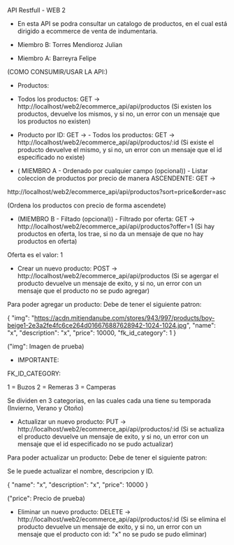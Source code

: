 API Restfull - WEB 2

- En esta API se podra consultar un catalogo de productos, en el cual está dirigido a ecommerce de venta de indumentaria. 

- Miembro B: Torres Mendioroz Julian
- Miembro A: Barreyra Felipe

(COMO CONSUMIR/USAR LA API:)

- Productos:

- Todos los productos: GET -> http://localhost/web2/ecommerce_api/api/productos
(Si existen los productos, devuelve los mismos, y si no, un error con un mensaje que los productos no existen)

- Producto por ID: GET -> - Todos los productos: GET -> http://localhost/web2/ecommerce_api/api/productos/:id 
(Si existe el producto devuelve el mismo, y si no, un error con un mensaje que el id especificado no existe)

- ( MIEMBRO A - Ordenado por cualquier campo (opcional)) - Listar coleccion de productos por precio de manera ASCENDENTE: GET -> 

http://localhost/web2/ecommerce_api/api/productos?sort=price&order=asc

(Ordena los productos con precio de forma ascendete)

- (MIEMBRO B - Filtado (opcional)) - Filtrado por oferta: GET -> http://localhost/web2/ecommerce_api/api/productos?offer=1
(Si hay productos en oferta, los trae, si no da un mensaje de que no hay productos en oferta)

Oferta es el valor: 1 

- Crear un nuevo producto: POST -> http://localhost/web2/ecommerce_api/api/productos
(Si se agergar el producto devuelve un mensaje de exito, y si no, un error con un mensaje que el producto no se pudo agregar)

Para poder agregar un producto: Debe de tener el siguiente patron: 

{
"img": "https://acdn.mitiendanube.com/stores/943/997/products/boy-beige1-2e3a2fe4fc6ce264d016676887628942-1024-1024.jpg", 
"name": "x",
"description": "x",
"price": 10000,
"fk_id_category": 1
}

("img": Imagen de prueba)

- IMPORTANTE:

FK_ID_CATEGORY: 

1 = Buzos
2 = Remeras
3 = Camperas

Se dividen en 3 categorias, en las cuales cada una tiene su temporada (Invierno, Verano y Otoño) 

- Actualizar un nuevo producto: PUT -> http://localhost/web2/ecommerce_api/api/productos/:id
(Si se actualiza el producto devuelve un mensaje de exito, y si no, un error con un mensaje que el id especificado no se pudo actualizar)

Para poder actualizar un producto: Debe de tener el siguiente patron: 

Se le puede actualizar el nombre, descripcion y ID.

{
"name": "x",
"description": "x",
"price": 10000
}

("price": Precio de prueba)

- Eliminar un nuevo producto: DELETE -> http://localhost/web2/ecommerce_api/api/productos/:id
(Si se elimina el producto devuelve un mensaje de exito, y si no, un error con un mensaje que el producto con id: "x" no se pudo se pudo eliminar)



